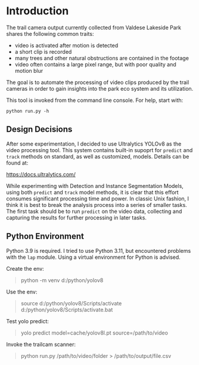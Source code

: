 # Introduction

The trail camera output currently collected from Valdese Lakeside Park
shares the following common traits:

- video is activated after motion is detected
- a short clip is recorded
- many trees and other natural obstructions are contained in the footage
- video often contains a large pixel range, but with poor quality and motion blur

The goal is to automate the processing of video clips produced by the trail
cameras in order to gain insights into the park eco system and its utilization.

This tool is invoked from the command line console. For help, start with:

`python run.py -h`

## Design Decisions

After some experimentation, I decided to use Ultralytics YOLOv8 as the video
processing tool. This system contains built-in supoprt for `predict` and `track`
methods on standard, as well as customized, models. Details can be found at:

<https://docs.ultralytics.com/>

While experimenting with Detection and Instance Segmentation Models, using
both `predict` and `track` model methods, it is clear that this effort consumes
significant processing time and power. In classic Unix fashion, I think it is
best to break the analysis process into a series of smaller tasks. The first
task should be to run `predict` on the video data, collecting and capturing the
results for further processing in later tasks.

## Python Environment

Python 3.9 is required. I tried to use Python 3.11, but encountered problems
with the `lap` module. Using a virtual environment for Python is advised.

Create the env:
> python -m venv d:/python/yolov8

Use the env:
> source d:/python/yolov8/Scripts/activate
> d:/python/yolov8/Scripts/activate.bat

Test yolo predict:
> yolo predict model=cache/yolov8l.pt source=/path/to/video

Invoke the trailcam scanner:
> python run.py /path/to/video/folder > /path/to/output/file.csv
